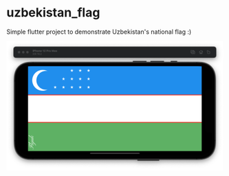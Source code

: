 # uzbekistan_flag

Simple flutter project to demonstrate Uzbekistan's national flag :)

![alt text](https://github.com/Flyukiy/uzbekistan_flag/blob/master/example/image.png?raw=true)